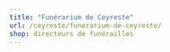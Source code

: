 ```yaml
---
title: "Funérarium de Ceyreste"
url: /ceyreste/funerarium-de-ceyreste/
shop: directeurs de funérailles
---
```

